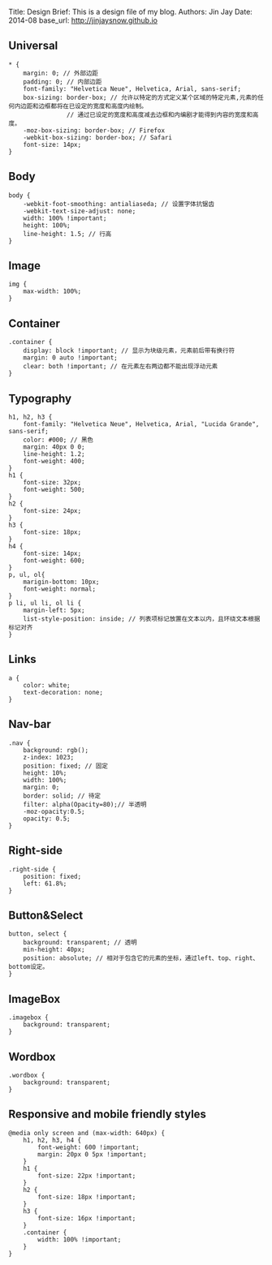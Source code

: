 Title: 	 Design
Brief:   This is a design file of my blog.
Authors: Jin Jay
Date:    2014-08
base_url: http://jinjaysnow.github.io

## Universal
```
* {
	margin: 0; // 外部边距
	padding: 0; // 内部边距
	font-family: "Helvetica Neue", Helvetica, Arial, sans-serif;
	box-sizing: border-box; // 允许以特定的方式定义某个区域的特定元素,元素的任何内边距和边框都将在已设定的宽度和高度内绘制。
				// 通过已设定的宽度和高度减去边框和内编剧才能得到内容的宽度和高度。
	-moz-box-sizing: border-box; // Firefox
	-webkit-box-sizing: border-box; // Safari
	font-size: 14px;
}
```

## Body
```
body {
	-webkit-foot-smoothing: antialiaseda; // 设置字体抗锯齿
	-webkit-text-size-adjust: none;
	width: 100% !important;
	height: 100%;
	line-height: 1.5; // 行高
}
```

## Image
```
img {
	max-width: 100%;
}
```

## Container
```
.container {
	display: block !important; // 显示为块级元素，元素前后带有换行符
	margin: 0 auto !important;
	clear: both !important; // 在元素左右两边都不能出现浮动元素
}
```

## Typography
```
h1, h2, h3 {
	font-family: "Helvetica Neue", Helvetica, Arial, "Lucida Grande", sans-serif;
	color: #000; // 黑色
	margin: 40px 0 0;
	line-height: 1.2;
	font-weight: 400;
}
h1 {
	font-size: 32px;
	font-weight: 500;
}
h2 {
	font-size: 24px;
}
h3 {
	font-size: 18px;
}
h4 {
	font-size: 14px;
	font-weight: 600;
}
p, ul, ol{
	marigin-bottom: 10px;
	font-weight: normal;
}
p li, ul li, ol li {
	margin-left: 5px;
	list-style-position: inside; // 列表项标记放置在文本以内，且环绕文本根据标记对齐
}
```

## Links
```
a {
	color: white;
	text-decoration: none;
}
```

## Nav-bar
```
.nav {
	background: rgb();
	z-index: 1023;
	position: fixed; // 固定
	height: 10%;
	width: 100%;
	margin: 0;
	border: solid; // 待定
	filter: alpha(Opacity=80);// 半透明
	-moz-opacity:0.5;
	opacity: 0.5;
}
```

## Right-side
```
.right-side {
	position: fixed;
	left: 61.8%;
}
```

## Button&Select
```
button, select {
	background: transparent; // 透明
	min-height: 40px;
	position: absolute; // 相对于包含它的元素的坐标，通过left、top、right、bottom设定。
}
```

## ImageBox
```
.imagebox {
	background: transparent;
}
```

## Wordbox
```
.wordbox {
	background: transparent;
}
```

## Responsive and mobile friendly styles
```
@media only screen and (max-width: 640px) {
	h1, h2, h3, h4 {
		font-weight: 600 !important;
		margin: 20px 0 5px !important;
	}
	h1 {
		font-size: 22px !important;
	}
	h2 {
		font-size: 18px !important;
	}
	h3 {
		font-size: 16px !important;
	}
	.container {
		width: 100% !important;
	}
}
```

